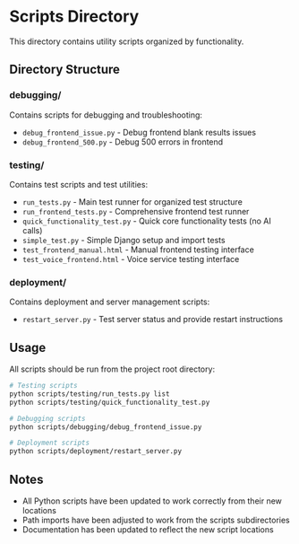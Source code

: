 # Scripts Directory

This directory contains utility scripts organized by functionality.

## Directory Structure

### debugging/
Contains scripts for debugging and troubleshooting:
- `debug_frontend_issue.py` - Debug frontend blank results issues
- `debug_frontend_500.py` - Debug 500 errors in frontend

### testing/
Contains test scripts and test utilities:
- `run_tests.py` - Main test runner for organized test structure
- `run_frontend_tests.py` - Comprehensive frontend test runner
- `quick_functionality_test.py` - Quick core functionality tests (no AI calls)
- `simple_test.py` - Simple Django setup and import tests
- `test_frontend_manual.html` - Manual frontend testing interface
- `test_voice_frontend.html` - Voice service testing interface

### deployment/
Contains deployment and server management scripts:
- `restart_server.py` - Test server status and provide restart instructions

## Usage

All scripts should be run from the project root directory:

```bash
# Testing scripts
python scripts/testing/run_tests.py list
python scripts/testing/quick_functionality_test.py

# Debugging scripts
python scripts/debugging/debug_frontend_issue.py

# Deployment scripts
python scripts/deployment/restart_server.py
```

## Notes

- All Python scripts have been updated to work correctly from their new locations
- Path imports have been adjusted to work from the scripts subdirectories
- Documentation has been updated to reflect the new script locations